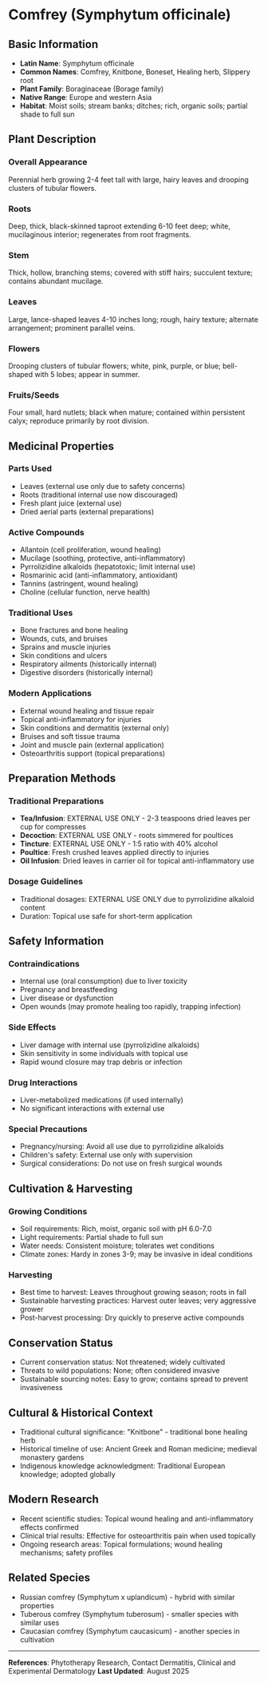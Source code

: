 # Comfrey (Symphytum officinale)

## Basic Information
- **Latin Name**: Symphytum officinale
- **Common Names**: Comfrey, Knitbone, Boneset, Healing herb, Slippery root
- **Plant Family**: Boraginaceae (Borage family)
- **Native Range**: Europe and western Asia
- **Habitat**: Moist soils; stream banks; ditches; rich, organic soils; partial shade to full sun

## Plant Description

### Overall Appearance
Perennial herb growing 2-4 feet tall with large, hairy leaves and drooping clusters of tubular flowers.

### Roots
Deep, thick, black-skinned taproot extending 6-10 feet deep; white, mucilaginous interior; regenerates from root fragments.

### Stem
Thick, hollow, branching stems; covered with stiff hairs; succulent texture; contains abundant mucilage.

### Leaves
Large, lance-shaped leaves 4-10 inches long; rough, hairy texture; alternate arrangement; prominent parallel veins.

### Flowers
Drooping clusters of tubular flowers; white, pink, purple, or blue; bell-shaped with 5 lobes; appear in summer.

### Fruits/Seeds
Four small, hard nutlets; black when mature; contained within persistent calyx; reproduce primarily by root division.

## Medicinal Properties

### Parts Used
- Leaves (external use only due to safety concerns)
- Roots (traditional internal use now discouraged)
- Fresh plant juice (external use)
- Dried aerial parts (external preparations)

### Active Compounds
- Allantoin (cell proliferation, wound healing)
- Mucilage (soothing, protective, anti-inflammatory)
- Pyrrolizidine alkaloids (hepatotoxic; limit internal use)
- Rosmarinic acid (anti-inflammatory, antioxidant)
- Tannins (astringent, wound healing)
- Choline (cellular function, nerve health)

### Traditional Uses
- Bone fractures and bone healing
- Wounds, cuts, and bruises
- Sprains and muscle injuries
- Skin conditions and ulcers
- Respiratory ailments (historically internal)
- Digestive disorders (historically internal)

### Modern Applications
- External wound healing and tissue repair
- Topical anti-inflammatory for injuries
- Skin conditions and dermatitis (external only)
- Bruises and soft tissue trauma
- Joint and muscle pain (external application)
- Osteoarthritis support (topical preparations)

## Preparation Methods

### Traditional Preparations
- **Tea/Infusion**: EXTERNAL USE ONLY - 2-3 teaspoons dried leaves per cup for compresses
- **Decoction**: EXTERNAL USE ONLY - roots simmered for poultices
- **Tincture**: EXTERNAL USE ONLY - 1:5 ratio with 40% alcohol
- **Poultice**: Fresh crushed leaves applied directly to injuries
- **Oil Infusion**: Dried leaves in carrier oil for topical anti-inflammatory use

### Dosage Guidelines
- Traditional dosages: EXTERNAL USE ONLY due to pyrrolizidine alkaloid content
- Duration: Topical use safe for short-term application

## Safety Information

### Contraindications
- Internal use (oral consumption) due to liver toxicity
- Pregnancy and breastfeeding
- Liver disease or dysfunction
- Open wounds (may promote healing too rapidly, trapping infection)

### Side Effects
- Liver damage with internal use (pyrrolizidine alkaloids)
- Skin sensitivity in some individuals with topical use
- Rapid wound closure may trap debris or infection

### Drug Interactions
- Liver-metabolized medications (if used internally)
- No significant interactions with external use

### Special Precautions
- Pregnancy/nursing: Avoid all use due to pyrrolizidine alkaloids
- Children's safety: External use only with supervision
- Surgical considerations: Do not use on fresh surgical wounds

## Cultivation & Harvesting

### Growing Conditions
- Soil requirements: Rich, moist, organic soil with pH 6.0-7.0
- Light requirements: Partial shade to full sun
- Water needs: Consistent moisture; tolerates wet conditions
- Climate zones: Hardy in zones 3-9; may be invasive in ideal conditions

### Harvesting
- Best time to harvest: Leaves throughout growing season; roots in fall
- Sustainable harvesting practices: Harvest outer leaves; very aggressive grower
- Post-harvest processing: Dry quickly to preserve active compounds

## Conservation Status
- Current conservation status: Not threatened; widely cultivated
- Threats to wild populations: None; often considered invasive
- Sustainable sourcing notes: Easy to grow; contains spread to prevent invasiveness

## Cultural & Historical Context
- Traditional cultural significance: "Knitbone" - traditional bone healing herb
- Historical timeline of use: Ancient Greek and Roman medicine; medieval monastery gardens
- Indigenous knowledge acknowledgment: Traditional European knowledge; adopted globally

## Modern Research
- Recent scientific studies: Topical wound healing and anti-inflammatory effects confirmed
- Clinical trial results: Effective for osteoarthritis pain when used topically
- Ongoing research areas: Topical formulations; wound healing mechanisms; safety profiles

## Related Species
- Russian comfrey (Symphytum x uplandicum) - hybrid with similar properties
- Tuberous comfrey (Symphytum tuberosum) - smaller species with similar uses
- Caucasian comfrey (Symphytum caucasicum) - another species in cultivation

---

**References**: Phytotherapy Research, Contact Dermatitis, Clinical and Experimental Dermatology
**Last Updated**: August 2025